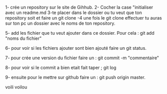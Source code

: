 1- crée un repository sur le site de Gihhub.
2- Cocher la case "initialiser avec un readme.md
3-te placer dans le dossier ou tu veut que ton repository soit et faire un
  git clone
-4 une fois le git clone effectuer tu auras sur ton pc un dossier avec le noms
  de ton repository.

5- add les fichier que tu veut ajouter dans ce dossier.
   Pour cela : git add "noms du fichier"

6- pour voir si les fichiers ajouter sont bien ajouté faire un git status.

7- pour crée une version du fichier faire un : git commit -m "commentaire"

8- pour voir si le commit a bien etait fait taper ; git log

9- ensuite pour le mettre sur github faire un : git push origin master.

voili voilou
